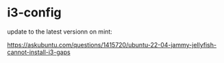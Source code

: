 # i3-config

update to the latest versionn on mint:

https://askubuntu.com/questions/1415720/ubuntu-22-04-jammy-jellyfish-cannot-install-i3-gaps
